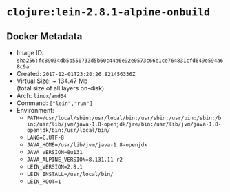 # `clojure:lein-2.8.1-alpine-onbuild`

## Docker Metadata

- Image ID: `sha256:fc89034db5b550733d5b60c44a6e92e0573c66e1ce764831cfd649e594a68c9a`
- Created: `2017-12-01T23:20:26.821456336Z`
- Virtual Size: ~ 134.47 Mb  
  (total size of all layers on-disk)
- Arch: `linux`/`amd64`
- Command: `["lein","run"]`
- Environment:
  - `PATH=/usr/local/sbin:/usr/local/bin:/usr/sbin:/usr/bin:/sbin:/bin:/usr/lib/jvm/java-1.8-openjdk/jre/bin:/usr/lib/jvm/java-1.8-openjdk/bin:/usr/local/bin/`
  - `LANG=C.UTF-8`
  - `JAVA_HOME=/usr/lib/jvm/java-1.8-openjdk`
  - `JAVA_VERSION=8u131`
  - `JAVA_ALPINE_VERSION=8.131.11-r2`
  - `LEIN_VERSION=2.8.1`
  - `LEIN_INSTALL=/usr/local/bin/`
  - `LEIN_ROOT=1`
